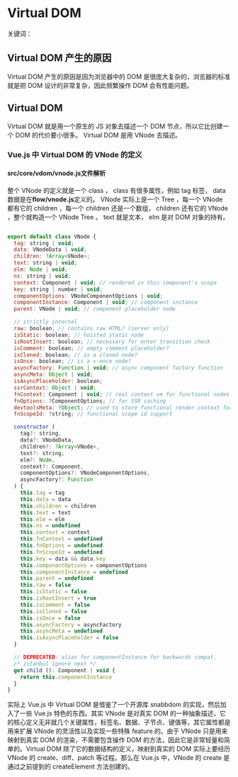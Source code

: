 # Virtual DOM

关键词：

## Virtual DOM 产生的原因

Virtual DOM 产生的原因是因为浏览器中的 DOM 是很庞大复杂的，浏览器的标准就是把 DOM 设计的非常复杂，因此频繁操作 DOM 会有性能问题。

## Virtual DOM

Virtual DOM 就是用一个原生的 JS 对象去描述一个 DOM 节点，所以它比创建一个 DOM 的代价要小很多。 Virtual DOM 是用 VNode 去描述。

### Vue.js 中 Virtual DOM 的 VNode 的定义

#### src/core/vdom/vnode.js文件解析

整个 VNode 的定义就是一个 class ， class 有很多属性，例如 tag 标签， data 数据是在**flow/vnode.js**定义的。 VNode 实际上是一个 Tree ，每一个 VNode 都有它的 children ，每一个 children 还是一个数组， children 还有它的 VNode ，整个就构造一个 VNode Tree 。 text 就是文本， elm 是对 DOM 对象的持有。

``` javascript

export default class VNode {
  tag: string | void;
  data: VNodeData | void;
  children: ?Array<VNode>;
  text: string | void;
  elm: Node | void;
  ns: string | void;
  context: Component | void; // rendered in this component's scope
  key: string | number | void;
  componentOptions: VNodeComponentOptions | void;
  componentInstance: Component | void; // component instance
  parent: VNode | void; // component placeholder node

  // strictly internal
  raw: boolean; // contains raw HTML? (server only)
  isStatic: boolean; // hoisted static node
  isRootInsert: boolean; // necessary for enter transition check
  isComment: boolean; // empty comment placeholder?
  isCloned: boolean; // is a cloned node?
  isOnce: boolean; // is a v-once node?
  asyncFactory: Function | void; // async component factory function
  asyncMeta: Object | void;
  isAsyncPlaceholder: boolean;
  ssrContext: Object | void;
  fnContext: Component | void; // real context vm for functional nodes
  fnOptions: ?ComponentOptions; // for SSR caching
  devtoolsMeta: ?Object; // used to store functional render context for devtools
  fnScopeId: ?string; // functional scope id support

  constructor (
    tag?: string,
    data?: VNodeData,
    children?: ?Array<VNode>,
    text?: string,
    elm?: Node,
    context?: Component,
    componentOptions?: VNodeComponentOptions,
    asyncFactory?: Function
  ) {
    this.tag = tag
    this.data = data
    this.children = children
    this.text = text
    this.elm = elm
    this.ns = undefined
    this.context = context
    this.fnContext = undefined
    this.fnOptions = undefined
    this.fnScopeId = undefined
    this.key = data && data.key
    this.componentOptions = componentOptions
    this.componentInstance = undefined
    this.parent = undefined
    this.raw = false
    this.isStatic = false
    this.isRootInsert = true
    this.isComment = false
    this.isCloned = false
    this.isOnce = false
    this.asyncFactory = asyncFactory
    this.asyncMeta = undefined
    this.isAsyncPlaceholder = false
  }

  // DEPRECATED: alias for componentInstance for backwards compat.
  /* istanbul ignore next */
  get child (): Component | void {
    return this.componentInstance
  }
}

```

实际上 Vue.js 中 Virtual DOM 是借鉴了一个开源库 snabbdom 的实现，然后加入了一些 Vue.js 特色的东西。其实 VNode 是对真实 DOM 的一种抽象描述，它的核心定义无非就几个关键属性，标签名、数据、子节点、键值等，其它属性都是用来扩展 VNode 的灵活性以及实现一些特殊 feature 的。由于 VNode 只是用来映射到真实 DOM 的渲染，不需要包含操作 DOM 的方法，因此它是非常轻量和简单的。Virtual DOM 除了它的数据结构的定义，映射到真实的 DOM 实际上要经历 VNode 的 create、diff、patch 等过程。那么在 Vue.js 中，VNode 的 create 是通过之前提到的 createElement 方法创建的。
